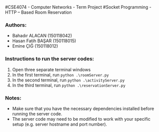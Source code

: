 #CSE4074 - Computer Networks - Term Project
#Socket Programming - HTTP – Based Room Reservation

### Authors:

- Bahadır ALACAN (150118042)
- Hasan Fatih BAŞAR (150118015)
- Emine ÇIĞ (150118012)

### Instructions to run the server codes:

1. Open three separate terminal windows
2. In the first terminal, run `python .\roomServer.py`
3. In the second terminal, run `python .\activityServer.py`
4. In the third terminal, run `python .\reservationServer.py`

### Notes:

- Make sure that you have the necessary dependencies installed before running the server code.
- The server code may need to be modified to work with your specific setup (e.g. server hostname and port number).
